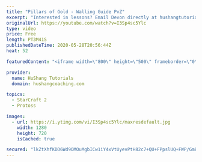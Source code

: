 ```yaml
---
title: "Pillars of Gold - Walling Guide PvZ"
excerpt: "Interested in lessons? Email Devon directly at hushangtutorials@outlook.com ------------------------------------------------------------------------------------------------------- Want to support HuShang Tutorials directly? Patreon is a website where you can contribute a monthly donation that will help"
originalUrl: https://youtube.com/watch?v=I3Sp4sc5Ylc
type: video
price: Free
length: PT3M41S
publishedDateTime: 2020-05-28T20:56:44Z
heat: 52

featuredContent: "<iframe width=\"800\" height=\"500\" frameborder=\"0\" src=\"https://www.youtube.com/embed/I3Sp4sc5Ylc\" allow=\"accelerometer; autoplay; encrypted-media; gyroscope; picture-in-picture\" allowfullscreen></iframe>"

provider:
  name: HuShang Tutorials
  domain: hushangcoaching.com

topics:
  - StarCraft 2
  - Protoss

images:
  - url: https://i.ytimg.com/vi/I3Sp4sc5Ylc/maxresdefault.jpg
    width: 1280
    height: 720
    isCached: true

secured: "lkZtXhfKDD6Wd9OMOuMgbICw1iY4xVtUyevPtH82c7+QU+FPpslUQ+FWP/GmB0j9v8IR/3P+eiCOxCCnJKZlVd3UI4ugsuTkNRhiIydR4MqyuKFigpbKEPwsetba6PI+6OBs+RUr7BsdBNLxU6PAkk3WVjEmveQm2WLKgEWcSiWJj2/XfflJ8gxo2DH2xAhxQ9ad2MDLOYSNu8L8WeAqD/+xR1iz1atkj/OysSjasCVx6nEmBa2SZGVfUuOBU19zdS8vQ4W9LU639OlBu3pIfXZl+6NkuIxPTwRrGR2zbDsb/nlDcvQVxG/1iTXjbun+x4ofTrwhCGDvcMR4g1K9cYJScTaKZrssQU3CY1xGRYiaI8sj+R4zD2kG/MDW62IlivqKFZuKxlko86HRR8VSAw9+OL0N3sRc+wwRLw9PLSg=;/5+W9m+OvWAYFkM5YWYRsw=="
---
```



